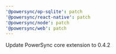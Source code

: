 ```yaml
---
'@powersync/op-sqlite': patch
'@powersync/react-native': patch
'@powersync/node': patch
'@powersync/web': patch
---
```


Update PowerSync core extension to 0.4.2
